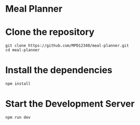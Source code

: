 
# Meal Planner




# Clone the repository
```
git clone https://github.com/MPD12340/meal-planner.git
cd meal-planner
```

# Install the dependencies
```
npm install
```
#  Start the Development Server
```
npm run dev
```
